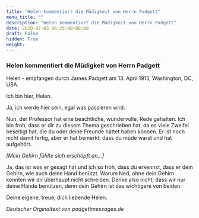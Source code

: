 ```yaml
---
title: "Helen kommentiert die Müdigkeit von Herrn Padgett"
menu_title: ""
description: "Helen kommentiert die Müdigkeit von Herrn Padgett"
date: 2020-07-03 06:25:48+00:00
draft: False
hidden: True
weight:
---
```

### Helen kommentiert die Müdigkeit von Herrn Padgett

Helen - empfangen durch James Padgett am 13. April 1915, Washington, DC, USA.

Ich bin hier, Helen.

Ja, ich werde hier sein, egal was passieren wird.

Nun, der Professor hat eine beachtliche, wundervolle, Rede gehalten. Ich bin froh, dass er dir zu diesem Thema geschrieben hat, da es viele Zweifel beseitigt hat, die du oder deine Freunde hättet haben können. Er ist noch nicht damit fertig, aber er hat bemerkt, dass du müde warst und hat aufgehört.

*[Mein Gehirn fühlte sich erschöpft an…]*

Ja, das ist was er gesagt hat und ich so froh, dass du erkennst, dass er dein Gehirn, wie auch deine Hand benützt. Warum Ned, ohne dein Gehirn könnten wir dir überhaupt nicht schreiben. Denke also nicht, dass wir nur deine Hände benützen, denn dein Gehirn ist das wichtigere von beiden.

Deine eigene, treue, dich liebende Helen.

*Deutscher Orginaltext von padgettmessages.de*
